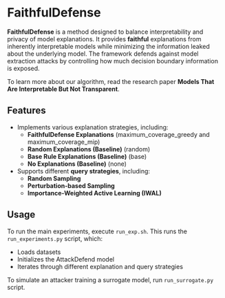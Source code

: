 # FaithfulDefense

**FaithfulDefense** is a method designed to balance interpretability and privacy of model explanations. It provides **faithful** explanations from inherently interpretable models while minimizing the information leaked about the underlying model. The framework defends against model extraction attacks by controlling how much decision boundary information is exposed.

To learn more about our algorithm, read the research paper **Models That Are Interpretable But Not Transparent**. 

## Features

- Implements various explanation strategies, including:
  - **FaithfulDefense Explanations** (maximum_coverage_greedy and maximum_coverage_mip)
  - **Random Explanations (Baseline)** (random)
  - **Base Rule Explanations (Baseline)** (base)
  - **No Explanations (Baseline)** (none)
- Supports different **query strategies**, including:
  - **Random Sampling**
  - **Perturbation-based Sampling**
  - **Importance-Weighted Active Learning (IWAL)**

## Usage
To run the main experiments, execute `run_exp.sh`. This runs the `run_experiments.py` script, which:
- Loads datasets
- Initializes the AttackDefend model
- Iterates through different explanation and query strategies

To simulate an attacker training a surrogate model, run `run_surrogate.py` script. 
